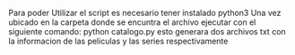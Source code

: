 Para poder Utilizar el script es necesario tener instalado python3
Una vez ubicado en la carpeta donde se encuntra el archivo ejecutar con el siguiente comando:
python catalogo.py
esto generara dos archivos txt con la informacion de las peliculas y las series respectivamente
